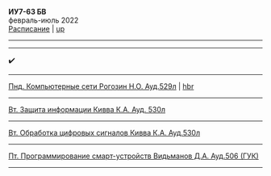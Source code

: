 
**ИУ7-63 БВ** \
февраль-июль 2022 \
[Расписание](https://isot.bmstu.ru/2edu/shedule/) | [up](https://github.com/dKosarevsky/iu7/blob/master/README.md)
____________________________________
____________________________________
 ✔️
 
____________________________________
[Пнд. Компьютерные сети Рогозин Н.О. Ауд.529л](8sem/networks.md) | [hbr](https://habr.com/ru/post/134892/)
____________________________________
[Вт. Защита информации Кивва К.А. Ауд. 530л](8sem/infosec.md) 
____________________________________
[Вт. Обработка цифровых сигналов Кивва К.А. Ауд.530л](8sem/opencv.md) 
____________________________________
[Пт. Программирование смарт-устройств Видьманов Д.А. Ауд.506 (ГУК)](8sem/mobile.md) 
____________________________________
